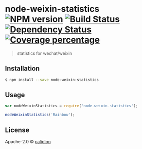 # node-weixin-statistics [![NPM version][npm-image]][npm-url] [![Build Status][travis-image]][travis-url] [![Dependency Status][daviddm-image]][daviddm-url] [![Coverage percentage][coveralls-image]][coveralls-url]
> statistics for wechat/weixin

## Installation

```sh
$ npm install --save node-weixin-statistics
```

## Usage

```js
var nodeWeixinStatistics = require('node-weixin-statistics');

nodeWeixinStatistics('Rainbow');
```
## License

Apache-2.0 © [calidion](blog.3gcnbeta.com)


[npm-image]: https://badge.fury.io/js/node-weixin-statistics.svg
[npm-url]: https://npmjs.org/package/node-weixin-statistics
[travis-image]: https://travis-ci.org/node-weixin/node-weixin-statistics.svg?branch=master
[travis-url]: https://travis-ci.org/node-weixin/node-weixin-statistics
[daviddm-image]: https://david-dm.org/node-weixin/node-weixin-statistics.svg?theme=shields.io
[daviddm-url]: https://david-dm.org/node-weixin/node-weixin-statistics
[coveralls-image]: https://coveralls.io/repos/node-weixin/node-weixin-statistics/badge.svg
[coveralls-url]: https://coveralls.io/r/node-weixin/node-weixin-statistics
